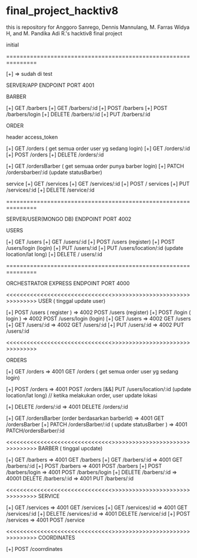 # final_project_hacktiv8
this is repository for Anggoro Sanrego, Dennis Mannulang, M. Farras Widya H, and M. Pandika Adi R.'s hacktiv8 final project

initial

===============================================================


[+] => sudah di test

SERVER/APP ENDPOINT
PORT 4001

BARBER

[+] GET /barbers
[+] GET /barbers/:id
[+] POST /barbers
[+] POST /barbers/login
[+] DELETE /barbers/:id
[+] PUT /barbers/:id

ORDER

header access_token

[+] GET /orders ( get semua order user yg sedang login)
[+] GET /orders/:id 
[+] POST /orders
[+] DELETE /orders/:id

[+] GET /ordersBarber ( get semuaa order punya barber login)
[+] PATCH /ordersbarber/:id (update statusBarber)


service 
[+] GET /services
[+] GET /services/:id
[+] POST / services
[+] PUT /services/:id
[+] DELETE /service/:id


===============================================================

SERVER/USER(MONGO DB) ENDPOINT 
PORT 4002

USERS
 
[+] GET /users
[+] GET /users/:id
[+] POST /users (register)
[+] POST /users/login (login)
[+] PUT /users/:id
[+] PUT /users/location/:id (update location/lat long)
[+] DELETE / users/:id 



===============================================================

ORCHESTRATOR EXPRESS ENDPOINT
PORT 4000

<<<<<<<<<<<<<<<<<<<<<<<<<<<<<<<>>>>>>>>>>>>>>>>>>>>>>>>>>>>>>>>
USER ( tinggal update user)

[+] POST /users ( register ) => 4002 POST /users (register)
[+] POST /login ( login )    => 4002 POST /users/login (login)
[+] GET /users               => 4002 GET /users
[+] GET /users/:id           => 4002 GET /users/:id
[+] PUT /users/:id           => 4002 PUT /users/:id


<<<<<<<<<<<<<<<<<<<<<<<<<<<<<<<>>>>>>>>>>>>>>>>>>>>>>>>>>>>>>>>

ORDERS 

[+] GET /orders              => 4001 GET /orders ( get semua order user yg sedang login)

[+] POST /orders             => 4001 POST /orders [&&] PUT /users/location/:id (update location/lat long) // ketika melakukan order, user update lokasi 

[+] DELETE /orders/:id       => 4001 DELETE /orders/:id

[+] GET /ordersBarber (order berdasarkan barberId)      => 4001 GET /ordersBarber
[+]  PATCH /ordersBarber/:id ( update statusBarber ) => 4001 PATCH/ordersBarber/:id


<<<<<<<<<<<<<<<<<<<<<<<<<<<<<<<>>>>>>>>>>>>>>>>>>>>>>>>>>>>>>>>
BARBER ( tinggal upcdate) 

[+] GET /barbers             => 4001 GET /barbers
[+] GET /barbers/:id         => 4001 GET /barbers/:id
[+] POST /barbers            => 4001 POST /barbers
[+] POST /barbers/login      => 4001 POST /barbers/login
[+] DELETE /barbers/:id      => 40001 DELETE /barbers/:id
                        => 4001 PUT /barbers/:id

<<<<<<<<<<<<<<<<<<<<<<<<<<<<<<<>>>>>>>>>>>>>>>>>>>>>>>>>>>>>>>>
SERVICE 

[+] GET /services             => 4001 GET /services
[+] GET /services/:id         => 4001 GET /services/:id
[+] DELETE /services/:id      => 4001 DELETE /service/:id
[+] POST /services            => 4001 POST /service


<<<<<<<<<<<<<<<<<<<<<<<<<<<<<<<>>>>>>>>>>>>>>>>>>>>>>>>>>>>>>>>
COORDINATES

[+] POST /coorrdinates  